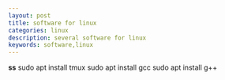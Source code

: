 ```yaml
---
layout: post
title: software for linux
categories: linux
description: several software for linux
keywords: software,linux
---
```



**ss**
sudo apt install tmux
sudo apt install gcc
sudo apt install g++

